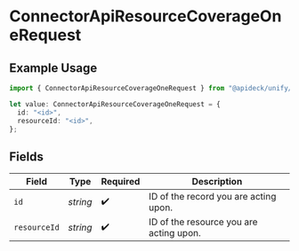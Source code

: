 # ConnectorApiResourceCoverageOneRequest

## Example Usage

```typescript
import { ConnectorApiResourceCoverageOneRequest } from "@apideck/unify/models/operations";

let value: ConnectorApiResourceCoverageOneRequest = {
  id: "<id>",
  resourceId: "<id>",
};
```

## Fields

| Field                                   | Type                                    | Required                                | Description                             |
| --------------------------------------- | --------------------------------------- | --------------------------------------- | --------------------------------------- |
| `id`                                    | *string*                                | :heavy_check_mark:                      | ID of the record you are acting upon.   |
| `resourceId`                            | *string*                                | :heavy_check_mark:                      | ID of the resource you are acting upon. |